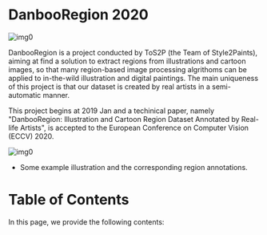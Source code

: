 # DanbooRegion 2020

![img0](https://lllyasviel.github.io/DanbooRegion/page_imgs/teaser.jpg)

DanbooRegion is a project conducted by ToS2P (the Team of Style2Paints), aiming at find a solution to extract regions from illustrations and cartoon images, so that many region-based image processing algrithoms can be applied to in-the-wild illustration and digital paintings. The main uniqueness of this project is that our dataset is created by real artists in a semi-automatic manner. 

This project begins at 2019 Jan and a techinical paper, namely "DanbooRegion: Illustration and Cartoon Region Dataset Annotated by Real-life Artists", is accepted to the European Conference on Computer Vision (ECCV) 2020.

![img0](https://lllyasviel.github.io/DanbooRegion/page_imgs/ex.jpg)

* Some example illustration and the corresponding region annotations.

# Table of Contents

In this page, we provide the following contents:

